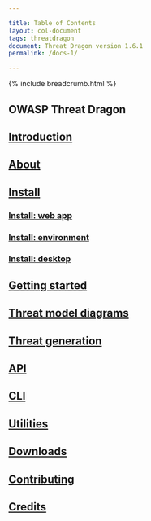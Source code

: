 ```yaml
---

title: Table of Contents
layout: col-document
tags: threatdragon
document: Threat Dragon version 1.6.1
permalink: /docs-1/

---
```


{% include breadcrumb.html %}

## OWASP Threat Dragon

## [Introduction](introduction.md)

## [About](about.md)

## [Install](install/install.md)

### [Install: web app](install/install-webapp.md)

### [Install: environment](install/setup-env.md)

### [Install: desktop](install/install-desktop.md)

## [Getting started](getting-started.md)

## [Threat model diagrams](threat-model-diagrams.md)

## [Threat generation](threat-generation.md)

## [API](api.md)

## [CLI](cli.md)

## [Utilities](utilities.md)

## [Downloads](downloads.md)

## [Contributing](contributing.md)

## [Credits](credits.md)
